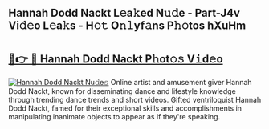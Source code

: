 ## Hannah Dodd Nackt L𝚎a𝚔ed N𝚞𝚍e - Part-J4v Vi𝚍𝚎o L𝚎a𝚔s - H𝚘𝚝 O𝚗𝚕yf𝚊ns P𝚑𝚘tos hXuHm

# <h2><a href="http://kf2j00a.oniu.top/?m=Hannah+Dodd+Nackt">🔗👉 🔴 Hannah Dodd Nackt P𝚑ot𝚘𝚜 V𝚒d𝚎o</a></h2>

[![Hannah Dodd Nackt Nu𝚍e𝚜](https://i.imgur.com/0qMVB7G.gif)](http://kf2j00a.oniu.top/?m=Hannah+Dodd+Nackt)
Online artist and amusement giver Hannah Dodd Nackt, known for disseminating dance and lifestyle knowledge through trending dance trends and short videos. Gifted ventriloquist Hannah Dodd Nackt, famed for their exceptional skills and accomplishments in manipulating inanimate objects to appear as if they're speaking.  
